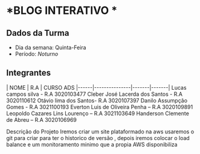 # *BLOG INTERATIVO *

## Dados da Turma
* Dia da semana: Quinta-Feira
* Período: *Noturno*

## Integrantes
| NOME | R.A | CURSO ADS 
|------|---------------|-------|-------|
Lucas campos silva  - R.A 3020103477
Cleber José Lacerda dos Santos - R.A 3020110612
Otávio lima dos Santos- R.A 3020107397
Danilo Assumpção Gomes  - R.A 3021100193
Everton Luis de Oliveira Penha – R.A 3020109891
Leopoldo Cazares Lins Lourenço – R.A 3021103649
Handerson Clemente de Abreu – R.A 3020106969


 Descrição do Projeto
Iremos criar um site plataformado na aws usaremos o git para criar para ter o historico de versão , depois iremos colocar o load balance e um monitoramento minimo que a propia AWS disponibiliza
